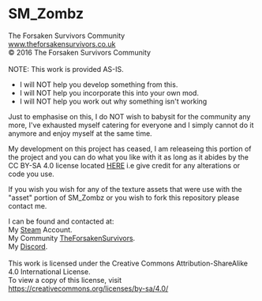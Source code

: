 # SM_Zombz

The Forsaken Survivors Community
<br/>
www.theforsakensurvivors.co.uk
<br/>
© 2016 The Forsaken Survivors Community
<br/>
<br/>
NOTE: This work is provided AS-IS.

* I will NOT help you develop something from this.
* I will NOT help you incorporate this into your own mod.
* I will NOT help you work out why something isn't working

Just to emphasise on this, I do NOT wish to babysit for the community any more, I've exhausted myself catering for everyone and I simply cannot do it anymore and enjoy myself at the same time.

My development on this project has ceased, I am releaseing this portion of the project and you can do what you like with it as long as it abides by the CC BY-SA 4.0 license located [HERE](https://creativecommons.org/licenses/by-sa/4.0/) i.e give credit for any alterations or code you use.

If you wish you wish for any of the texture assets that were use with the "asset" portion of SM_Zombz or you wish to fork this repository please contact me.

I can be found and contacted at:
<br/>
My [Steam](https://steamcommunity.com/id/StokesMageeOLD) Account.
<br/>
My Community [TheForsakenSurvivors](http://www.theforsakensurvivors.co.uk/).
<br/>
My [Discord](https://discord.gg/QNpGYJu).
<br/>
<br/>
This work is licensed under the Creative Commons Attribution-ShareAlike 4.0 International License.
<br/>
To view a copy of this license, visit https://creativecommons.org/licenses/by-sa/4.0/
